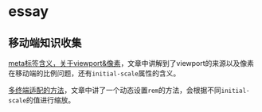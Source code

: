 # essay

## 移动端知识收集
[meta标签含义，关于viewport&像素](https://github.com/sixwinds/blog/issues/19)，文章中讲解到了viewport的来源以及像素在移动端的比例问题，还有`initial-scale`属性的含义。


[多终端适配的方法](https://github.com/sixwinds/blog/issues/20)，文章中讲了一个动态设置`rem`的方法，会根据不同`initial-scale`的值进行缩放。

